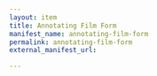 ```yaml
---
layout: item
title: Annotating Film Form
manifest_name: annotating-film-form
permalink: annotating-film-form
external_manifest_url: 

---
```

<!-- Add an essay or interpretive material below this line,
using HTML or markdown.  Do not modify this file above this line -->

